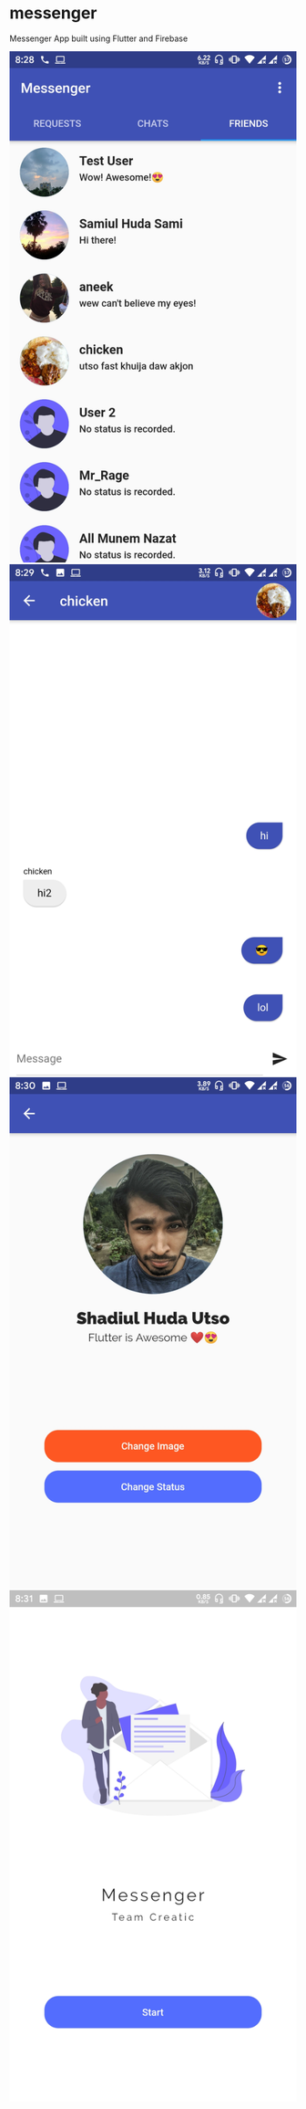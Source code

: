 # messenger

Messenger App built using Flutter and Firebase

 <div align="center">
    <img src="/Screenshot (1).jpg"</img>
    <img src="/Screenshot (2).jpg"</img>
    <img src="/Screenshot (3).jpg"</img>
    <img src="/Screenshot (4).jpg"</img>
</div>
